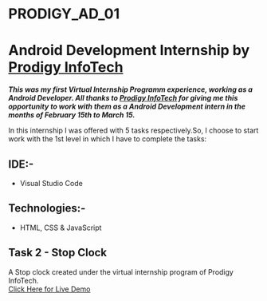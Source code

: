 # PRODIGY_AD_01

# Android Development Internship by [Prodigy InfoTech](https://prodigyinfotech.com)

**_This was my first Virtual Internship Programm experience, working as a Android Developer. All thanks to [Prodigy InfoTech](https://prodigyinfotech.com) for giving me this opportunity to work with them as a Android Development intern in the months of February 15th to March 15._**

In this internship I was offered with 5 tasks respectively.So, I choose to start work with the 1st level in which I have to complete the tasks:

## IDE:-

- Visual Studio Code

## Technologies:-

- HTML, CSS & JavaScript

## Task 2 - Stop Clock 

A Stop clock created under the virtual internship program of Prodigy InfoTech.<br>
[Click Here for Live Demo]((https://mk47room.github.io/PRODIGY_ST_02/))
